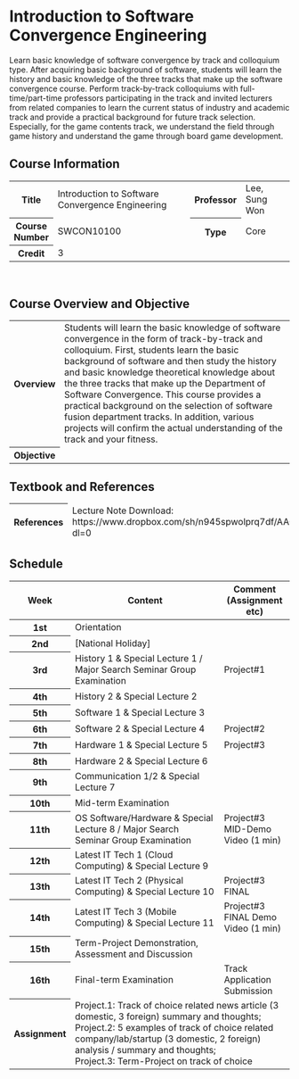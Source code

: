# Introduction to Software Convergence Engineering

Learn basic knowledge of software convergence by track and colloquium type. After acquiring basic background of software, students will learn the history and basic knowledge of the three tracks that make up the software convergence course. Perform track-by-track colloquiums with full-time/part-time professors participating in the track and invited lecturers from related companies to learn the current status of industry and academic track and provide a practical background for future track selection. Especially, for the game contents track, we understand the field through game history and understand the game through board game development.


## Course Information
<table>
	<colgroup>
		<col width="15%">
		<col>
		<col width="15%">
		<col>
	</colgroup>
	<tbody>				
		<tr>
			<th>Title</th>
			<td>Introduction to Software Convergence Engineering</td>
			<th>Professor</th>
			<td>Lee, Sung Won</td>
		</tr>			
		<tr>
			<th>Course Number</th>
			<td>SWCON10100</td>
			<th>Type</th>
			<td>Core</td>
		</tr>
		<tr>
			<th>Credit</th>
			<td colspan=3>3</td>
		</tr>
	</tbody>
</table>
<br>

## Course Overview and Objective
<table>
	<colgroup>
		<col width="15%">
		<col>
	</colgroup>
	<tbody>				
		<tr>
			<th>Overview</th>
			<td>Students will learn the basic knowledge of software convergence in the form of track-by-track and colloquium.
First, students learn the basic background of software and then study the history and basic knowledge theoretical knowledge about the three tracks that make up the Department of Software Convergence.
This course provides a practical background on the selection of software fusion department tracks.
In addition, various projects will confirm the actual understanding of the track and your fitness.</td>
		</tr>			
		<tr>
			<th>Objective</th>
			<td></td>
		</tr>	
	</tbody>
</table>

## Textbook and References	
<table>
	<colgroup>
		<col width="10%">
		<col width="5%">
		<col>
		<col width="20%">
		<col width="10%">
		<col width="10%">
		<col width="15%">
	</colgroup>			
	<thead>
		<tr>
			<th>References</th>
			<td>Lecture Note Download: https://www.dropbox.com/sh/n945spwolprq7df/AACfe69vM6HWrlLkCOrQfxLBa?dl=0</td>
		</tr>
	</tbody>
</table>
	
## Schedule
<table>
	<colgroup>
		<col width="10%">
		<col>
		<col width="25%">
	</colgroup>			
	<thead>
		<tr>
			<th>Week</th>
			<th>Content</th>
			<th>Comment<br>(Assignment etc)</th>
		</tr>
	</thead>
	<tbody>	
		<tr>
			<th>1st</th>
			<td>Orientation</td>
			<td></td>
		</tr>							
		<tr>
			<th>2nd</th>
			<td>[National Holiday]</td>
			<td></td>
		</tr>
		<tr>
			<th>3rd</th>
			<td>History 1 &amp; Special Lecture 1 / Major Search Seminar Group Examination</td>
			<td>Project#1</td>
		</tr>
		<tr>
			<th>4th</th>
			<td>History 2 &amp; Special Lecture 2</td>
			<td></td>
		</tr>
		<tr>
			<th>5th</th>
			<td>Software 1 &amp; Special Lecture 3</td>
			<td></td>
		</tr>
		<tr>
			<th>6th</th>
			<td>Software 2 &amp; Special Lecture 4</td>
			<td>Project#2</td>
		</tr>
		<tr>
			<th>7th</th>
			<td>Hardware 1 &amp; Special Lecture 5</td>
			<td>Project#3</td>
		</tr>
		<tr>
			<th>8th</th>
			<td>Hardware 2 &amp; Special Lecture 6</td>
			<td></td>
		</tr>
		<tr>
			<th>9th</th>
			<td>Communication 1/2 &amp; Special Lecture 7</td>
			<td></td>
		</tr>
		<tr>
			<th>10th</th>
			<td>Mid-term Examination</td>
			<td></td>
		</tr>
		<tr>
			<th>11th</th>
			<td>OS Software/Hardware &amp; Special Lecture 8 / Major Search Seminar Group Examination</td>
			<td>Project#3 MID-Demo Video (1 min)</td>
		</tr>
		<tr>
			<th>12th</th>
			<td>Latest IT Tech 1 (Cloud Computing) &amp; Special Lecture 9</td>
			<td></td>
		</tr>
		<tr>
			<th>13th</th>
			<td>Latest IT Tech 2 (Physical Computing) &amp; Special Lecture 10</td>
			<td>Project#3 FINAL</td>
		</tr>
		<tr>
			<th>14th</th>
			<td>Latest IT Tech 3 (Mobile Computing) &amp; Special Lecture 11</td>
			<td>Project#3 FINAL Demo Video (1 min)</td>
		</tr>
		<tr>
			<th>15th</th>
			<td>Term-Project Demonstration, Assessment and Discussion</td>
			<td></td>
		</tr>
		<tr>
			<th>16th</th>
			<td>Final-term Examination</td>
			<td>Track Application Submission</td>
		</tr>												
		<tr>
			<th>Assignment</th>
			<td colspan="2">Project.1: Track of choice related news article (3 domestic, 3 foreign) summary and thoughts;<br>Project.2: 5 examples of track of choice related company/lab/startup (3 domestic, 2 foreign) analysis / summary and thoughts;<br>Project.3: Term-Project on track of choice</td>
		</tr>
	</tbody>
</table>
			